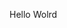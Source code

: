 Hello Wolrd




























































































































































































































































































































































































































































































































































































































































































































































































